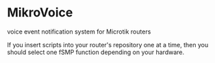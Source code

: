 # MikroVoice
voice event notification system for Microtik routers

If you insert scripts into your router's repository one at a time, then you should select one fSMP function depending on your hardware.
